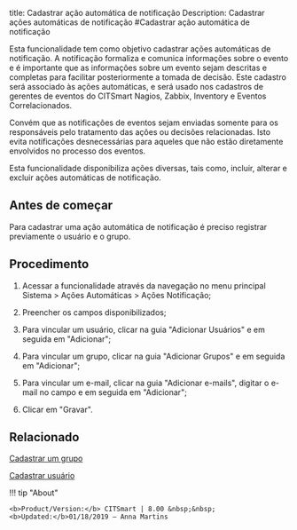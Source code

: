title: Cadastrar ação automática de notificação
Description: Cadastrar ações automáticas de notificação
#Cadastrar ação automática de notificação

Esta funcionalidade tem como objetivo cadastrar ações automáticas de
notificação. A notificação formaliza e comunica informações sobre o evento e é
importante que as informações sobre um evento sejam descritas e completas para
facilitar posteriormente a tomada de decisão. Este cadastro será associado às
ações automáticas, e será usado nos cadastros de gerentes de eventos do CITSmart
Nagios, Zabbix, Inventory e Eventos Correlacionados.

Convém que as notificações de eventos sejam enviadas somente para os
responsáveis pelo tratamento das ações ou decisões relacionadas. Isto evita
notificações desnecessárias para aqueles que não estão diretamente envolvidos no
processo dos eventos.

Esta funcionalidade disponibiliza ações diversas, tais como, incluir, alterar e
excluir ações automáticas de notificação.

Antes de começar
--------------------

Para cadastrar uma ação automática de notificação é preciso registrar
previamente o usuário e o grupo.

Procedimento
----------------

1.  Acessar a funcionalidade através da navegação no menu principal Sistema \>
    Ações Automáticas \> Ações Notificação;

2.  Preencher os campos disponibilizados;

3.  Para vincular um usuário, clicar na guia "Adicionar Usuários" e em seguida em
    "Adicionar";

4.  Para vincular um grupo, clicar na guia "Adicionar Grupos" e em seguida em
    "Adicionar";

5.  Para vincular um e-mail, clicar na guia "Adicionar e-mails", digitar o
    e-mail no campo e em seguida em "Adicionar";

6.  Clicar em "Gravar".


Relacionado
-------

[Cadastrar um grupo](/pt-br/citsmart-platform-9/initial-settings/access-settings/user/register-groups.html)

[Cadastrar usuário](/pt-br/citsmart-platform-9/initial-settings/access-settings/user/users.html)

!!! tip "About"

    <b>Product/Version:</b> CITSmart | 8.00 &nbsp;&nbsp;
    <b>Updated:</b>01/18/2019 – Anna Martins
